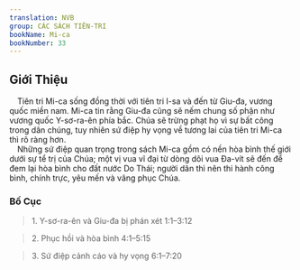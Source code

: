 ```yaml
---
translation: NVB
group: CÁC SÁCH TIÊN-TRI
bookName: Mi-ca 
bookNumber: 33
---
```


<div class="title"><h2>Giới Thiệu </h2></div> Tiên tri Mi-ca sống đồng thời với tiên tri I-sa và đến từ Giu-đa, vương quốc miền nam. Mi-ca tin rằng Giu-đa cũng sẽ nếm chung số phận như vương quốc Y-sơ-ra-ên phía bắc. Chúa sẽ trừng phạt họ vì sự bất công trong dân chúng, tuy nhiên sứ điệp hy vọng về tương lai của tiên tri Mi-ca thì rõ ràng hơn. <br/> Những sứ điệp quan trọng trong sách Mi-ca gồm có nền hòa bình thế giới dưới sự tể trị của Chúa; một vị vua vĩ đại từ dòng dõi vua Đa-vít sẽ đến để đem lại hòa bình cho đất nước Do Thái; người dân thì nên thi hành công bình, chính trực, yêu mến và vâng phục Chúa. <br/><div class="title"><h3>Bố Cục </h3></div><blockquote>1. Y-sơ-ra-ên và Giu-đa bị phán xét 1:1–3:12</blockquote><blockquote>2. Phục hồi và hòa bình 4:1–5:15</blockquote><blockquote>3. Sứ điệp cảnh cáo và hy vọng 6:1–7:20</blockquote>
